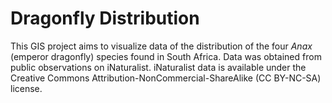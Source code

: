 # Dragonfly Distribution 

This GIS project aims to visualize data of the distribution of the four *Anax* (emperor dragonfly) species found in South Africa. 
Data was obtained from public observations on iNaturalist. iNaturalist data is available under the Creative Commons Attribution-NonCommercial-ShareAlike (CC BY-NC-SA) license. 

